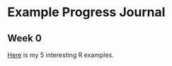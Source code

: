 # Example Progress Journal

## Week 0 

[Here](files\homework0.html) is my 5 interesting R examples.